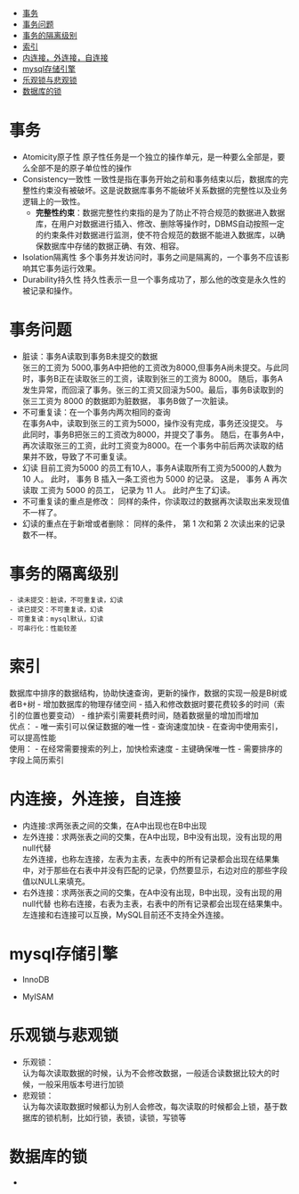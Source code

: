 <!-- TOC depthFrom:1 depthTo:6 withLinks:1 updateOnSave:1 orderedList:0 -->

- [事务](#事务)
- [事务问题](#事务问题)
- [事务的隔离级别](#事务的隔离级别)
- [索引](#索引)
- [内连接，外连接，自连接](#内连接外连接自连接)
- [mysql存储引擎](#mysql存储引擎)
- [乐观锁与悲观锁](#乐观锁与悲观锁)
- [数据库的锁](#数据库的锁)
<!-- /TOC -->
# 事务   
- Atomicity原子性
  原子性任务是一个独立的操作单元，是一种要么全部是，要么全部不是的原子单位性的操作
- Consistency一致性
  一致性是指在事务开始之前和事务结束以后，数据库的完整性约束没有被破坏。这是说数据库事务不能破坏关系数据的完整性以及业务逻辑上的一致性。
  - **完整性约束**：数据完整性约束指的是为了防止不符合规范的数据进入数据库，在用户对数据进行插入、修改、删除等操作时，DBMS自动按照一定的约束条件对数据进行监测，使不符合规范的数据不能进入数据库，以确保数据库中存储的数据正确、有效、相容。
- Isolation隔离性
  多个事务并发访问时，事务之间是隔离的，一个事务不应该影响其它事务运行效果。
- Durability持久性
  持久性表示一旦一个事务成功了，那么他的改变是永久性的被记录和操作。

# 事务问题
  - 脏读：事务A读取到事务B未提交的数据  
  张三的工资为 5000,事务A中把他的工资改为8000,但事务A尚未提交。与此同时，事务B正在读取张三的工资，读取到张三的工资为 8000。 随后，事务A发生异常，而回滚了事务。张三的工资又回滚为500。最后，事务B读取到的张三工资为 8000 的数据即为脏数据， 事务B做了一次脏读。
  - 不可重复读：在一个事务内两次相同的查询  
  在事务A中，读取到张三的工资为5000，操作没有完成，事务还没提交。
  与此同时，事务B把张三的工资改为8000，并提交了事务。
  随后，在事务A中，再次读取张三的工资，此时工资变为8000。在一个事务中前后两次读取的结果并不致，导致了不可重复读。
  - 幻读
  目前工资为5000 的员工有10人，事务A读取所有工资为5000的人数为
  10 人。 此时， 事务 B 插入一条工资也为 5000 的记录。 这是， 事务 A 再次读取
  工资为 5000 的员工， 记录为 11 人。 此时产生了幻读。
  - 不可重复读的重点是修改：
  同样的条件，你读取过的数据再次读取出来发现值不一样了。
  - 幻读的重点在于新增或者删除：
  同样的条件， 第 1 次和第 2 次读出来的记录数不一样。

# 事务的隔离级别
    - 读未提交：脏读，不可重复读，幻读
    - 读已提交：不可重复读，幻读
    - 可重复读：mysql默认，幻读
    - 可串行化：性能较差

# 索引  
数据库中排序的数据结构，协助快速查询，更新的操作，数据的实现一般是B树或者B+树
    - 增加数据库的物理存储空间
    - 插入和修改数据时要花费较多的时间（索引的位置也要变动）
    - 维护索引需要耗费时间，随着数据量的增加而增加  
优点：
    - 唯一索引可以保证数据的唯一性
    - 查询速度加快
    - 在查询中使用索引，可以提高性能  
使用：
    - 在经常需要搜索的列上，加快检索速度
    - 主键确保唯一性
    - 需要排序的字段上简历索引  

# 内连接，外连接，自连接
  - 内连接:求两张表之间的交集，在A中出现也在B中出现
  - 左外连接：求两张表之间的交集，在A中出现，B中没有出现，没有出现的用null代替   
  左外连接，也称左连接，左表为主表，左表中的所有记录都会出现在结果集中，对于那些在右表中并没有匹配的记录，仍然要显示，右边对应的那些字段值以NULL来填充。
  - 右外连接：求两张表之间的交集，在A中没有出现，B中出现，没有出现的用null代替
  也称右连接，右表为主表，右表中的所有记录都会出现在结果集中。左连接和右连接可以互换，MySQL目前还不支持全外连接。

# mysql存储引擎
- InnoDB  

- MyISAM

# 乐观锁与悲观锁
  - 乐观锁：  
  认为每次读取数据的时候，认为不会修改数据，一般适合读数据比较大的时候，一般采用版本号进行加锁
  - 悲观锁：  
  认为每次读取数据时候都认为别人会修改，每次读取的时候都会上锁，基于数据库的锁机制，比如行锁，表锁，读锁，写锁等
# 数据库的锁
  -
